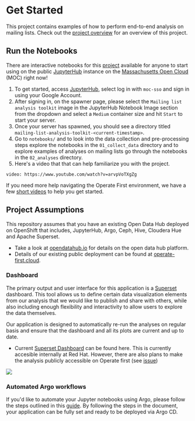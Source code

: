 # Get Started

This project contains examples of how to perform  end-to-end analysis on mailing lists. Check out the [project overview](../README.md) for an overview of this project.

## Run the Notebooks

There are interactive notebooks for this [project](https://github.com/aicoe-aiops/mailing-list-analysis-toolkit) available for anyone to start using on the public [JupyterHub](https://jupyterhub-opf-jupyterhub.apps.zero.massopen.cloud/hub/login) instance on the [Massachusetts Open Cloud](https://massopen.cloud/) (MOC) right now!

1. To get started, access [JupyterHub](https://jupyterhub-opf-jupyterhub.apps.zero.massopen.cloud/), select log in with `moc-sso` and sign in using your Google Account.
2. After signing in, on the spawner page, please select the `Mailing list analysis toolkit` image in the JupyterHub Notebook Image section from the dropdown and select a `Medium` container size and hit `Start` to start your server.
3. Once your server has spawned, you should see a directory titled `mailing-list-analysis-toolkit-<current-timestamp>`.
4. Go to `notebooks/` and to look into the data collection and pre-processing steps explore the notebooks in the `01_collect_data` directory and to explore examples of analyses on mailing lists go through the notebooks in the `02_analyses` directory.
5. Here's a video that that can help familiarize you with the project.

`video: https://www.youtube.com/watch?v=arvpVoTXgZg`

If you need more help navigating the Operate First environment, we have a few [short videos](https://www.youtube.com/playlist?list=PL8VBRDTElCWpneB4dBu4u1kHElZVWfAwW) to help you get started.


## Project Assumptions

This repository assumes that you have an existing Open Data Hub deployed on OpenShift that includes, JupyterHub, Argo, Ceph, Hive, Cloudera Hue and Apache Superset.

* Take a look at [opendatahub.io](https://www.opendatahub.io) for details on the open data hub platform.
* Details of our existing public deployment can be found at [operate-first.cloud](https://www.operate-first.cloud/).

### Dashboard

The primary output and user interface for this application is a [Superset](https://superset.apache.org/) dashboard. This tool allows us to define certain data visualization elements from our analysis that we would like to publish and share with others, while also including enough flexibility and interactivity to allow users to explore the data themselves.

Our application is designed to automatically re-run the analyses on regular basis and ensure that the dashboard and all its plots are current and up to date.

* Current [Superset Dashboard](https://superset.datahub.redhat.com/superset/dashboard/fedora_mail/) can be found here. This is currently accesible internally at Red Hat. However, there are also plans to make the analysis publicly accessible on Operate first (see [issue](https://github.com/aicoe-aiops/mailing-list-analysis-toolkit/issues/67))

![](assets/images/fedora-dashboard.png)

### Automated Argo workflows

If you'd like to automate your Jupyter notebooks using Argo, please follow the steps outlined in this [guide](../manifests/README.md). By following the steps in the document, your application can be fully set and ready to be deployed via Argo CD.
